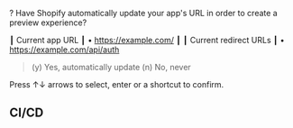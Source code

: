 ? Have Shopify automatically update your app's URL in order to create a
  preview experience?

   ┃  Current app URL
   ┃  • https://example.com/
   ┃
   ┃  Current redirect URLs
   ┃  • https://example.com/api/auth

>  (y) Yes, automatically update
   (n) No, never

   Press ↑↓ arrows to select, enter or a shortcut to confirm.


## CI/CD
